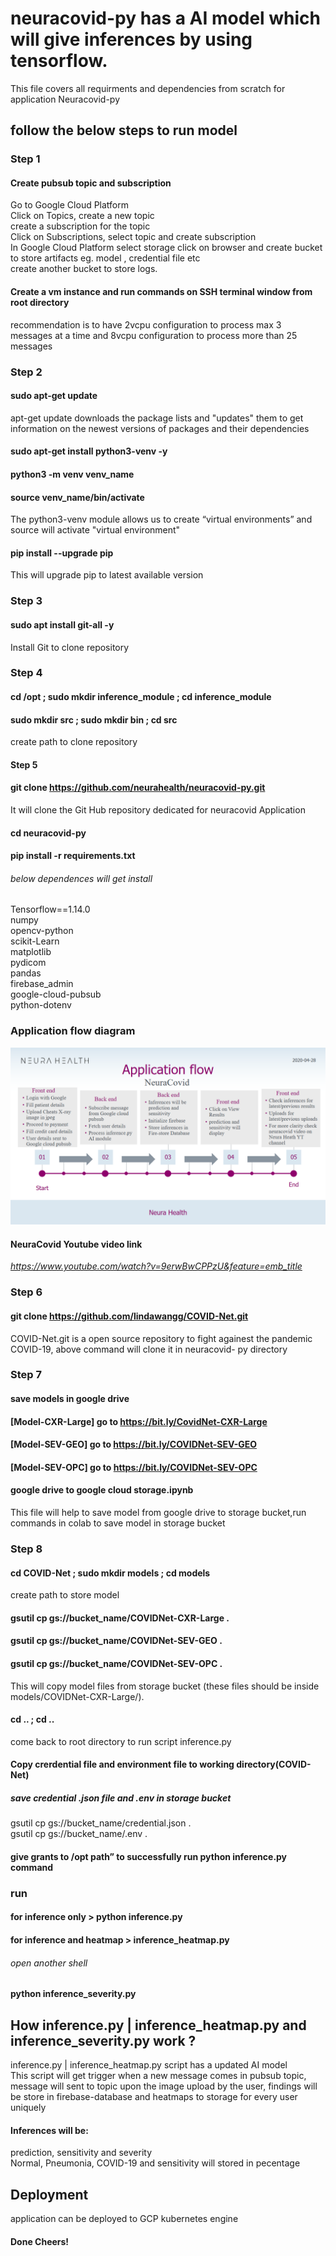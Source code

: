 # neuracovid-py has a AI model which will give inferences by using tensorflow.
This file covers all requirments and dependencies from scratch for application Neuracovid-py

## follow the below steps to run model

### Step 1
#### Create pubsub topic and subscription
Go to Google Cloud Platform \
Click on Topics, create a new topic \
create a subscription for the topic \
Click on Subscriptions, select topic and create subscription \
In Google Cloud Platform select storage click on browser and create bucket to store artifacts eg. model , credential file etc \
create another bucket to store logs.
#### Create a vm instance and run commands on SSH terminal window from root directory 
recommendation is to have 2vcpu configuration to process max 3 messages at a time and 8vcpu configuration to process more than 25 messages
### Step 2
#### sudo apt-get update
apt-get update downloads the package lists and "updates" them to get information on the newest versions of packages and their dependencies
#### sudo apt-get install python3-venv -y
#### python3 -m venv venv_name
#### source venv_name/bin/activate
The python3-venv module allows us to create “virtual environments” and source will activate "virtual environment"
#### pip install --upgrade pip
This will upgrade pip to latest available version 
### Step 3
#### sudo apt install git-all -y
Install Git to clone repository

### Step 4
#### cd /opt ; sudo mkdir inference_module ; cd inference_module
#### sudo mkdir src ; sudo mkdir bin ; cd src
create path to clone repository
#### Step 5
#### git clone https://github.com/neurahealth/neuracovid-py.git
It will clone the Git Hub repository dedicated for neuracovid Application
#### cd neuracovid-py

#### pip install -r requirements.txt
###### below dependences will get install 
Tensorflow==1.14.0 \
numpy \
opencv-python \
scikit-Learn \
matplotlib \
pydicom \
pandas \
firebase_admin \
google-cloud-pubsub \
python-dotenv

### Application flow diagram

<img src="Application%20flow.png">

#### NeuraCovid Youtube video link
*https://www.youtube.com/watch?v=9erwBwCPPzU&feature=emb_title*

### Step 6
#### git clone https://github.com/lindawangg/COVID-Net.git
COVID-Net.git is a open source repository to fight againest the pandemic COVID-19, above command will clone it in neuracovid-
py directory

### Step 7
####  save models in google drive 
#### [Model-CXR-Large] go to https://bit.ly/CovidNet-CXR-Large
#### [Model-SEV-GEO]   go to https://bit.ly/COVIDNet-SEV-GEO 
#### [Model-SEV-OPC]   go to https://bit.ly/COVIDNet-SEV-OPC
#### google drive to google cloud storage.ipynb 
This file will help to save model from google drive to storage bucket,run commands in colab to save model in storage bucket 
### Step 8
#### cd COVID-Net ; sudo mkdir models ; cd models 
create path to store model
#### gsutil cp gs://bucket_name/COVIDNet-CXR-Large .
#### gsutil cp gs://bucket_name/COVIDNet-SEV-GEO .
#### gsutil cp gs://bucket_name/COVIDNet-SEV-OPC .

This will copy model files from storage bucket (these files should be inside models/COVIDNet-CXR-Large/).
#### cd .. ; cd ..
come back to root directory to run script inference.py
#### Copy crerdential file and environment file to working directory(COVID-Net)
##### save credential .json file and .env in storage bucket
gsutil cp gs://bucket_name/credential.json . \
gsutil cp gs://bucket_name/.env .
#### give grants to /opt path” to successfully run python inference.py command
### run
#### for inference only > python inference.py  
#### for inference and heatmap > inference_heatmap.py 
###### open another shell 
#### python inference_severity.py
## How inference.py | inference_heatmap.py  and inference_severity.py work ?
inference.py | inference_heatmap.py script has a updated AI model \
This script will get trigger when a new message comes in pubsub topic, message will sent to topic upon the image upload by the user,
findings will be store in firebase-database and heatmaps to storage for every user uniquely
#### Inferences will be:
prediction, sensitivity and severity \
Normal, Pneumonia, COVID-19 and sensitivity will stored in pecentage
## Deployment
application can be deployed to GCP kubernetes engine 

#### Done Cheers!

